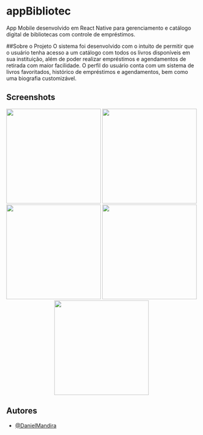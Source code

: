 # appBibliotec

App Mobile desenvolvido em React Native para gerenciamento e catálogo digital de bibliotecas com controle de empréstimos.

##Sobre o Projeto
 O sistema foi desenvolvido com o intuito de permitir que o usuário tenha acesso a um catálogo com todos os livros disponíveis em sua instituição, além de poder realizar empréstimos e agendamentos de retirada com maior facilidade. O perfil do usuário conta com um sistema de livros favoritados, histórico de empréstimos e agendamentos, bem como uma biografia customizável.

## Screenshots
<div align='center'>
 <img src='https://github.com/DanielMandira/appBibliotec/assets/105872910/f47196ce-9b7b-487e-985b-aad31f455584' width='250px'>
 
 <img src='https://github.com/DanielMandira/appBibliotec/assets/105872910/7acd0bbd-bd18-4235-9797-a394db2224e0' width='250px'>
 
 <img src='https://github.com/DanielMandira/appBibliotec/assets/105872910/57bf6a42-2a3d-4789-ba6b-ae571a6b4096' width='250px'>
 
 <img src='https://github.com/DanielMandira/appBibliotec/assets/105872910/90a70b4a-04fa-4078-b3ba-8e908f1e65b3' width='250px'>
 
 <img src='https://github.com/DanielMandira/appBibliotec/assets/105872910/30ed03c9-e5cc-4b7d-903c-96e37ab74d4f' width='250px'>
  
</div>


## Autores

- [@DanielMandira](https://github.com/DanielMandira)
